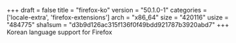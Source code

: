 +++
draft = false
title = "firefox-ko"
version = "50.1.0-1"
categories = ['locale-extra', 'firefox-extensions']
arch = "x86_64"
size = "420116"
usize = "484775"
sha1sum = "d3b9d126ac315f136f0f49bdd921787b3920abd7"
+++
Korean language support for Firefox